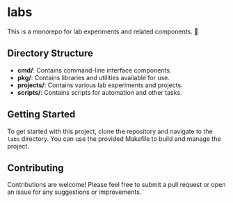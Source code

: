 # labs
This is a monorepo for lab experiments and related components. 🧪

## Directory Structure

- **cmd/**: Contains command-line interface components.
- **pkg/**: Contains libraries and utilities available for use.
- **projects/**: Contains various lab experiments and projects.
- **scripts/**: Contains scripts for automation and other tasks.

## Getting Started

To get started with this project, clone the repository and navigate to the `labs` directory. You can use the provided Makefile to build and manage the project.

## Contributing

Contributions are welcome! Please feel free to submit a pull request or open an issue for any suggestions or improvements.